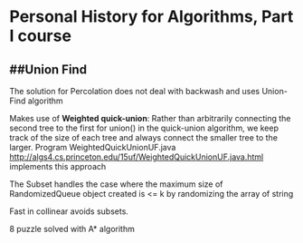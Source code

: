 Personal History for Algorithms, Part I course
============

##Union Find
-----------------
The solution for Percolation does not deal with backwash and uses Union-Find algorithm

Makes use of __Weighted quick-union__: Rather than arbitrarily connecting the second tree to the first for union() in the quick-union algorithm, we keep track of the size of each tree and always connect the smaller tree to the larger. Program WeightedQuickUnionUF.java http://algs4.cs.princeton.edu/15uf/WeightedQuickUnionUF.java.html implements this approach


The Subset handles the case where the maximum size of RandomizedQueue object created is <= k by randomizing the array of string

Fast in collinear avoids subsets.

8 puzzle solved with A* algorithm
